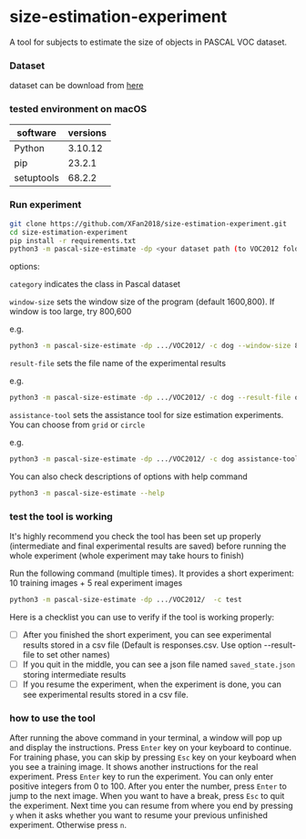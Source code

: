 # size-estimation-experiment
A tool for subjects to estimate the size of objects in PASCAL VOC dataset.

### Dataset
dataset can be download from [here](https://uofwaterloo-my.sharepoint.com/:f:/r/personal/x44fan_uwaterloo_ca/Documents/target-size/pascal?csf=1&web=1&e=ZWH7OY)
### tested environment on macOS
| software   | versions |
|------------|----------|
| Python     | 3.10.12  |
| pip        | 23.2.1   |
| setuptools | 68.2.2   |


### Run experiment
```bash
git clone https://github.com/XFan2018/size-estimation-experiment.git
cd size-estimation-experiment
pip install -r requirements.txt
python3 -m pascal-size-estimate -dp <your dataset path (to VOC2012 folder)> -c dog  # run dog class
```

options:

`category` indicates the class in Pascal dataset

`window-size` sets the window size of the program (default 1600,800). If window is too large, try 800,600

e.g.

```bash
python3 -m pascal-size-estimate -dp .../VOC2012/ -c dog --window-size 800,600
```

`result-file` sets the file name of the experimental results

e.g.
```bash
python3 -m pascal-size-estimate -dp .../VOC2012/ -c dog --result-file output  # no extension, '.csv' will be appended to the file name
```


`assistance-tool` sets the assistance tool for size estimation experiments. You can choose from `grid` or `circle`

e.g.
```bash
python3 -m pascal-size-estimate -dp .../VOC2012/ -c dog assistance-tool circle # default is grid
```

You can also check descriptions of options with help command
```bash
python3 -m pascal-size-estimate --help
```

### test the tool is working 
It's highly recommend you check the tool has been set up properly (intermediate and final experimental results are saved) before running the whole experiment (whole experiment may take hours to finish)

Run the following command (multiple times). It provides a short experiment: 10 training images + 5 real experiment images
```bash
python3 -m pascal-size-estimate -dp .../VOC2012/  -c test
```

Here is a checklist you can use to verify if the tool is working properly:

- [ ] After you finished the short experiment, you can see experimental results stored in a csv file (Default is responses.csv. Use option --result-file to set other names)
- [ ] If you quit in the middle, you can see a json file named `saved_state.json` storing intermediate results
- [ ] If you resume the experiment, when the experiment is done, you can see experimental results stored in a csv file. 

### how to use the tool
After running the above command in your terminal, a window will pop up and display the instructions. Press `Enter` key on your keyboard to continue. For training phase, you can skip by pressing `Esc` key on your keyboard when you see a training image. It shows another instructions for the real experiment.
Press `Enter` key to run the experiment. You can only enter positive integers from 0 to 100. After you enter the number, press `Enter` to jump to the next image. When you want to have a break, press `Esc` to quit the experiment. Next time you can resume from where you end by pressing `y` when it asks whether you 
want to resume your previous unfinished experiment. Otherwise press `n`.